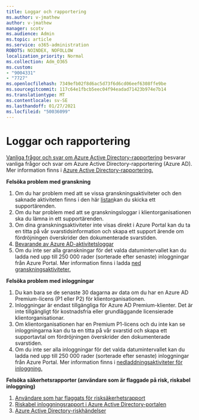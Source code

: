 ```yaml
---
title: Loggar och rapportering
ms.author: v-jmathew
author: v-jmathew
manager: scotv
ms.audience: Admin
ms.topic: article
ms.service: o365-administration
ROBOTS: NOINDEX, NOFOLLOW
localization_priority: Normal
ms.collection: Adm_O365
ms.custom:
- "9004331"
- "7727"
ms.openlocfilehash: 7349efb02f8d6ac5d73f6d6cd06eef6308ffe9be
ms.sourcegitcommit: 117c64e1fbcb5eec04f94eadad71423b974e7b14
ms.translationtype: MT
ms.contentlocale: sv-SE
ms.lasthandoff: 01/27/2021
ms.locfileid: "50036099"
---
```

# <a name="logs-and-reporting"></a>Loggar och rapportering

[Vanliga frågor och svar om Azure Active Directory-rapportering](https://docs.microsoft.com/azure/active-directory/active-directory-reporting-faq) besvarar vanliga frågor och svar om Azure Active Directory-rapportering (Azure AD). Mer information finns i [Azure Active Directory-rapportering.](https://docs.microsoft.com/azure/active-directory/reports-monitoring/overview-reports)

**Felsöka problem med granskning**

1. Om du har problem med att se vissa granskningsaktiviteter och den saknade aktiviteten finns i den här [listan](https://docs.microsoft.com/azure/active-directory/reports-monitoring/reference-audit-activities)kan du skicka ett supportärenden.
2. Om du har problem med att se granskningsloggar i klientorganisationen ska du lämna in ett supportärenden.
3. Om dina granskningsaktiviteter inte visas direkt i Azure [](https://docs.microsoft.com/azure/active-directory/reports-monitoring/reference-reports-latencies) Portal kan du ta en titta på vår svarstidsinformation och skapa ett support ärende om fördröjningen överskrider den dokumenterade svarstiden.
4. [Bevarande av Azure AD-aktivitetsloggar](https://docs.microsoft.com/azure/active-directory/reports-monitoring/reference-reports-data-retention)
5. Om du inte ser alla granskningar för det valda datumintervallet kan du ladda ned upp till 250 000 rader (sorterade efter senaste) inloggningar från Azure Portal. Mer information finns i ladda [ned granskningsaktiviteter.](https://docs.microsoft.com/azure/active-directory/reports-monitoring/quickstart-download-audit-report)

**Felsöka problem med inloggningar**

1. Du kan bara se de senaste 30 dagarna av data om du har en Azure AD Premium-licens (P1 eller P2) för klientorganisationen.
2. Inloggningar är endast tillgängliga för Azure AD Premium-klienter. Det är inte tillgängligt för kostnadsfria eller grundläggande licensierade klientorganisationar.
3. Om klientorganisationen har en Premium P1-licens och du inte kan [](https://docs.microsoft.com/azure/active-directory/reports-monitoring/reference-reports-latencies) se inloggningarna kan du ta en titta på vår svarstid och skapa ett supportavtal om fördröjningen överskrider den dokumenterade svarstiden.
4. Om du inte ser alla inloggningar för det valda datumintervallet kan du ladda ned upp till 250 000 rader (sorterade efter senaste) inloggningar från Azure Portal. Mer information finns i [nedladdningsaktiviteter för inloggning.](https://docs.microsoft.com/azure/active-directory/reports-monitoring/concept-sign-ins#download-sign-in-activities)

**Felsöka säkerhetsrapporter (användare som är flaggade på risk, riskabel inloggning)**

1. [Användare som har flaggats för risksäkerhetsrapport](https://docs.microsoft.com/azure/active-directory/reports-monitoring/concept-user-at-risk)
2. [Riskabel inloggningsrapport i Azure Active Directory-portalen](https://docs.microsoft.com/azure/active-directory/reports-monitoring/concept-risky-sign-ins)
3. [Azure Active Directory-riskhändelser](https://docs.microsoft.com/azure/active-directory/reports-monitoring/concept-risk-events)
